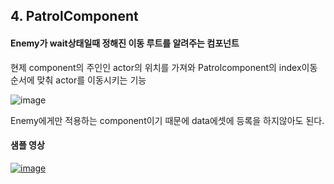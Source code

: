 ## 4. PatrolComponent

#### Enemy가 wait상태일때 정해진 이동 루트를 알려주는 컴포넌트
현제 component의 주인인 actor의 위치를 가져와 Patrolcomponent의 index이동 순서에 맞춰 actor를 이동시키는 기능

![image](https://github.com/user-attachments/assets/84353851-e0b0-4c65-a0c5-8af0514203cf)



Enemy에게만 적용하는 component이기 때문에 data에셋에 등록을 하지않아도 된다.

#### 샘플 영상

  [![image](https://github.com/HanYooTae/Unreal-Game-Project1/assets/123162344/862d2b99-10ff-425c-8a80-d526bb6a20c1)](https://www.youtube.com/watch?v=Du1ctZdniRU)
